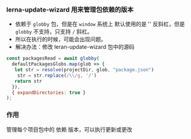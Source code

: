 ### lerna-update-wizard 用来管理包依赖的版本
- 依赖于 `globby` 包，但是在 `window` 系统上 默认使用的是 '\' 反斜杠，但是 `globby` 不支持，只支持 `/` 斜杠。
- 所以在执行的时候，可能会出现问题。
- 解决办法：修改 leran-update-wizard 包中的源码

```js
const packagesRead = await globby(
  defaultPackagesGlobs.map(glob => {
   let str = resolve(projectDir, glob, "package.json")
    str = str.replace(/\\/g, '/')
   return str
  }),
  { expandDirectories: true }
);
```

### 作用
管理每个项目包中的 依赖 版本，可以执行更新或更改